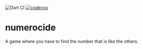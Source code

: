![Dart CI](https://github.com/julia-morg/numerocide/actions/workflows/flutter.yaml/badge.svg)
[![codecov](https://codecov.io/gh/julia-morg/numerocide/branch/main/graph/badge.svg)](https://codecov.io/gh/julia-morg/numerocide)
# numerocide

A game where you have to find the number that is like the others.

